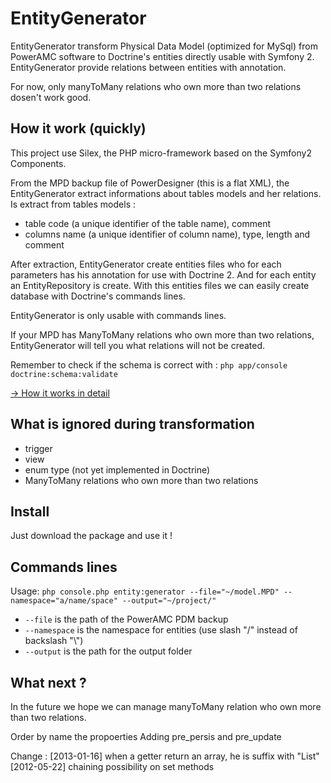 EntityGenerator
===============

EntityGenerator transform Physical Data Model (optimized for MySql) from PowerAMC software to Doctrine's entities directly usable with Symfony 2.
EntityGenerator provide relations between entities with annotation.

For now, only manyToMany relations who own more than two relations dosen't work good.


How it work (quickly)
-----------
This project use Silex, the PHP micro-framework based on the Symfony2 Components.

From the MPD backup file of PowerDesigner (this is a flat XML), the EntityGenerator extract informations about tables models and her relations.
Is extract from tables models :
- table code (a unique identifier of the table name), comment
- columns name (a unique identifier of column name), type, length and comment

After extraction, EntityGenerator create entities files who for each parameters has his annotation for use with Doctrine 2.
And for each entity an EntityRepository is create.
With this entities files we can easily create database with Doctrine's commands lines.


EntityGenerator is only usable with commands lines.

If your MPD has ManyToMany relations who own more than two relations, EntityGenerator will tell you what relations will not be created.

Remember to check if the schema is correct with :
`php app/console doctrine:schema:validate`

[-> How it works in detail](src/doc/index.md)

What is ignored during transformation
-------------------------------------
- trigger
- view
- enum type (not yet implemented in Doctrine)
- ManyToMany relations who own more than two relations


Install
-------
Just download the package and use it !


Commands lines
--------------
Usage: `php console.php entity:generator --file="~/model.MPD" --namespace="a/name/space" --output="~/project/"`
- `--file` is the path of the PowerAMC PDM backup
- `--namespace` is the namespace for entities (use slash "/" instead of backslash "\\")
- `--output` is the path for the output folder


What next ?
-----------
In the future we hope we can manage manyToMany relation who own more than two relations.

Order by name the propoerties
Adding pre_persis and pre_update


Change : 
[2013-01-16] when a getter return an array, he is suffix with "List"
[2012-05-22] chaining possibility on set methods
